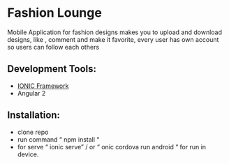 ﻿# Fashion Lounge

Mobile Application for fashion designs makes you to  upload and download designs, like , comment and make it favorite, every user has own account so users can follow each others

## Development Tools:
- [IONIC Framework](https://ionicframework.com)
- Angular 2 

## Installation:
- clone repo
- run command “ npm install “
- for serve “ ionic serve” / or “ onic cordova run android “ for run in device.

